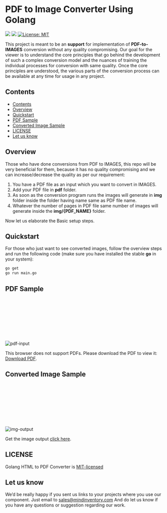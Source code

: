 # PDF to Image Converter Using Golang

<a href="https://pkg.go.dev/github.com/karmdip-mi/go-fitz" style="pointer-events: none;" target="_blank"><img src="https://img.shields.io/badge/go-documentation-blue.svg"></a>
<a href="https://goreportcard.com/report/github.com/Mindinventory/Golang-PDF-to-Image-Converter" style="pointer-events: none;" target="_blank"><img src="https://goreportcard.com/badge/github.com/Mindinventory/Golang-PDF-to-Image-Converter"></a>
[![License: MIT](https://img.shields.io/badge/License-MIT-yellow.svg)](https://github.com/mindinventory/Golang-PDF-to-Image-Converter/blob/master/LICENSE)

This project is meant to be an **support** for implementation of **PDF-to-IMAGES** conversion without any quality compromising. Our goal for the viewer is to understand the core principles that go behind the development of such a complex conversion model and the nuances of training the individual processes for conversion with same quality. Once the core principles are understood, the various parts of the conversion process can be available at any time for usage in any project.


## Contents
- [Contents](#contents)
- [Overview](#overview)
- [Quickstart](#quickstart)
- [PDF Sample](#pdf-sample)
- [Converted Image Sample](#converted-image-sample)
- [LICENSE](#license)
- [Let us know](#let-us-know)

## Overview

Those who have done conversions from PDF to IMAGES, this repo will be very beneficial for them, because it has no quality compromising and we can increase/decrease the quality as per our requirement:

1. You have a PDF file as an input which you want to convert in IMAGES.
2. Add your PDF file in **pdf** folder.
3. As soon as the conversion program runs the images will generate in **img** folder inside the folder having name same as PDF file name.
4. Whatever the number of pages in PDF file same number of images will generate inside the **img/{PDF_NAME}** folder.

Now let us elaborate the Basic setup steps.

## Quickstart

For those who just want to see converted images, follow the overview steps and run the following code (make sure you have installed the stable **go** in your system):

```bash
go get
go run main.go
```

## PDF Sample
<img src="https://i.ibb.co/Z63MTQk/pdf-to-img-Input.jpg" alt="pdf-input">
<object data="https://github.com/Mindinventory/golang-pdf-to-Image-converter/raw/main/pdf/sample.pdf" type="application/pdf" width="700px" height="700px">
    <embed src="https://github.com/Mindinventory/golang-pdf-to-Image-converter/raw/main/pdf/sample.pdf">
        <p>This browser does not support PDFs. Please download the PDF to view it: <a href="https://github.com/Mindinventory/golang-pdf-to-Image-converter/raw/main/pdf/sample.pdf">Download PDF</a>.</p>
    </embed>
</object>

## Converted Image Sample
<img src="https://i.ibb.co/WVbvn9n/pdf-to-img-output.jpg" alt="img-output">
<object data="https://github.com/Mindinventory/golang-pdf-to-Image-converter/raw/main/pdf/sample.pdf" type="application/pdf" width="700px" height="700px">
    <embed src="https://github.com/Mindinventory/golang-pdf-to-Image-converter/raw/main/pdf/sample.pdf">
        <p>Get the image output <a href="https://github.com/Mindinventory/golang-pdf-to-Image-converter/raw/main/img/sample/">click here</a>.</p>
    </embed>
</object>

## LICENSE

Golang HTML to PDF Converter is [MIT-licensed](https://github.com/mindinventory/golang-pdf-to-Image-converter/blob/main/LICENSE)

## Let us know
We’d be really happy if you sent us links to your projects where you use our component. Just email to sales@mindinventory.com And do let us know if you have any questions or suggestion regarding our work.
